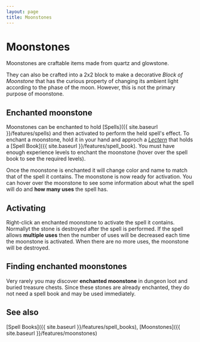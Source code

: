 ```yaml
---
layout: page
title: Moonstones
---
```


# Moonstones

Moonstones are craftable items made from quartz and glowstone. 

They can also be crafted into a 2x2 block to make a decorative *Block of Moonstone* that has the curious property of changing its ambient light according to the phase of the moon. However, this is not the primary purpose of moonstone.

## Enchanted moonstone

Moonstones can be enchanted to hold [Spells]({{ site.baseurl }}/features/spells) and then activated to perform the held spell's effect.  To enchant a moonstone, hold it in your hand and approch a *[Lectern](https://minecraft.gamepedia.com/Lectern)* that holds a [Spell Book]({{ site.baseurl }}/features/spell_book).  You must have enough experience levels to enchant the moonstone (hover over the spell book to see the required levels).

Once the moonstone is enchanted it will change color and name to match that of the spell it contains. The moonstone is now ready for activation. You can hover over the moonstone to see some information about what the spell will do and **how many uses** the spell has.

## Activating

Right-click an enchanted moonstone to activate the spell it contains.  Normallyt the stone is destroyed after the spell is performed.  If the spell allows **multiple uses** then the number of uses will be decreased each time the moonstone is activated. When there are no more uses, the moonstone will be destroyed.

## Finding enchanted moonstones

Very rarely you may discover **enchanted moonstone** in dungeon loot and buried treasure chests. Since these stones are already enchanted, they do not need a spell book and may be used immediately.

## See also

[Spell Books]({{ site.baseurl }}/features/spell_books), [Moonstones]({{ site.baseurl }}/features/moonstones)